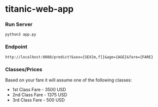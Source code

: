 # titanic-web-app

### Run Server
```
python3 app.py
```

### Endpoint
```
http://localhost:8080/predict?&sex={SEX[m,f]}&age={AGE}&fare={FARE}
```

### Classes/Prices
Based on your fare it will assume one of the following classes:
- 1st Class Fare - 3500 USD
- 2nd Class Fare - 1375 USD
- 3rd Class Fare - 500 USD
